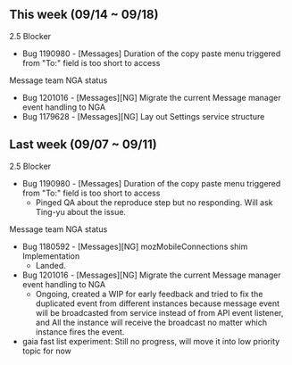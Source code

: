 ## This week (09/14 ~ 09/18)

2.5 Blocker
* Bug 1190980 - [Messages] Duration of the copy paste menu triggered from "To:" field is too short to access

Message team NGA status
* Bug 1201016 - [Messages][NG] Migrate the current Message manager event handling to NGA
* Bug 1179628 - [Messages][NG] Lay out Settings service structure 

## Last week (09/07 ~ 09/11)

2.5 Blocker
* Bug 1190980 - [Messages] Duration of the copy paste menu triggered from "To:" field is too short to access
  * Pinged QA about the reproduce step but no responding. Will ask Ting-yu about the issue.

Message team NGA status
* Bug 1180592 - [Messages][NG] mozMobileConnections shim Implementation
  * Landed.
* Bug 1201016 - [Messages][NG] Migrate the current Message manager event handling to NGA
  * Ongoing, created a WIP for early feedback and tried to fix the duplicated event from different instances because message event will be broadcasted from service instead of from API event listener, and All the instance will receive the broadcast no matter which instance fires the event.
* gaia fast list experiment: Still no progress, will move it into low priority topic for now
